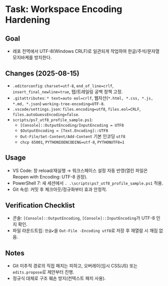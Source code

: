 # Task: Workspace Encoding Hardening

## Goal
- 레포 전역에서 UTF-8(Windows CRLF)로 일관되게 작업하여 한글/주석/문자열 모지바케를 방지한다.

## Changes (2025-08-15)
- `.editorconfig`: `charset=utf-8`, `end_of_line=crlf`, `insert_final_newline=true`, 탭/트레일링 공백 정책 고정.
- `.gitattributes`: `* text=auto eol=crlf`, 웹자산(`*.html, *.css, *.js, *.md, *.json`) `working-tree-encoding=UTF-8`.
- `.vscode/settings.json`: `files.encoding=utf8`, `files.eol=CRLF`, `files.autoGuessEncoding=false`.
- `scripts/ps7_utf8_profile_sample.ps1`:
  - `[Console]::OutputEncoding/InputEncoding = UTF8`
  - `$OutputEncoding = [Text.Encoding]::UTF8`
  - `Out-File/Set-Content/Add-Content` 기본 인코딩 `utf8`
  - `chcp 65001`, `PYTHONIOENCODING=utf-8`, `PYTHONUTF8=1`

## Usage
- VS Code: 창 reload/재실행 → 워크스페이스 설정 자동 반영(열린 파일은 Reopen with Encoding: UTF-8 권장).
- PowerShell 7: 새 세션에서 `. .\scripts\ps7_utf8_profile_sample.ps1` 적용.
- Git 속성: 커밋 후 체크아웃/정규화부터 효과 안정적.

## Verification Checklist
- 콘솔: `[Console]::OutputEncoding`, `[Console]::InputEncoding`가 UTF-8 인지 확인.
- 파일 라운드트립: `한글✔`을 `Out-File -Encoding utf8`로 저장 후 재열람 시 깨짐 없음.

## Notes
- Git 미추적 경로의 직접 패치는 피하고, 오버레이(임시 CSS/JS) 또는 `edits.propose`로 제안부터 진행.
- 정규식 대체로 구조 훼손 방지(컨텍스트 패치 사용).

